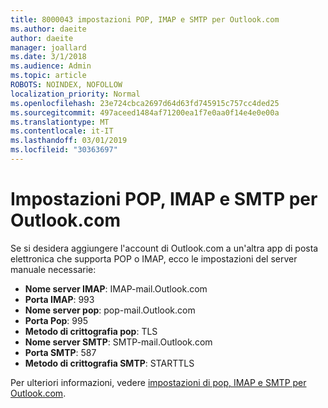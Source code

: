 ```yaml
---
title: 8000043 impostazioni POP, IMAP e SMTP per Outlook.com
ms.author: daeite
author: daeite
manager: joallard
ms.date: 3/1/2018
ms.audience: Admin
ms.topic: article
ROBOTS: NOINDEX, NOFOLLOW
localization_priority: Normal
ms.openlocfilehash: 23e724cbca2697d64d63fd745915c757cc4ded25
ms.sourcegitcommit: 497aceed1484af71200ea1f7e0aa0f14e4e0e00a
ms.translationtype: MT
ms.contentlocale: it-IT
ms.lasthandoff: 03/01/2019
ms.locfileid: "30363697"
---
```

# <a name="pop-imap-and-smtp-settings-for-outlookcom"></a>Impostazioni POP, IMAP e SMTP per Outlook.com

Se si desidera aggiungere l'account di Outlook.com a un'altra app di posta elettronica che supporta POP o IMAP, ecco le impostazioni del server manuale necessarie:

- **Nome server IMAP**: IMAP-mail.Outlook.com
- **Porta IMAP**: 993
- **Nome server pop**: pop-mail.Outlook.com
- **Porta Pop**: 995
- **Metodo di crittografia pop**: TLS
- **Nome server SMTP**: SMTP-mail.Outlook.com
- **Porta SMTP**: 587
- **Metodo di crittografia SMTP**: STARTTLS

Per ulteriori informazioni, vedere [impostazioni di pop, IMAP e SMTP per Outlook.com](https://go.microsoft.com/fwlink/p/?linkid=2001402&clcid=0x409).